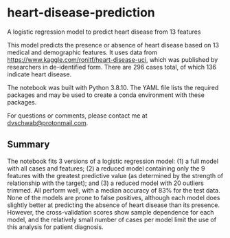 # heart-disease-prediction
A logistic regression model to predict heart disease from 13 features

This model predicts the presence or absence of heart disease based on 13 medical and demographic features. It uses data from https://www.kaggle.com/ronitf/heart-disease-uci, which was published by researchers in de-identified form. There are 296 cases total, of which 136 indicate heart disease.

The notebook was built with Python 3.8.10. The YAML file lists the required packages and may be used to create a conda environment with these packages.

For questions or comments, please contact me at dvschwab@protonmail.com.

## Summary

The notebook fits 3 versions of a logistic regression model: (1) a full model with all cases and features; (2) a reduced model containing only the 9 features with the greatest predictive value (as determined by the strength of relationship with the target); and (3) a reduced model with 20 outliers trimmed. All perform well, with a median accuracy of 83% for the test data. None of the models are prone to false positives, although each model does slightly better at predicting the absence of heart disease than its presence. However, the cross-validation scores show sample dependence for each model, and the relatively small number of cases per model limit the use of this analysis for patient diagnosis.
